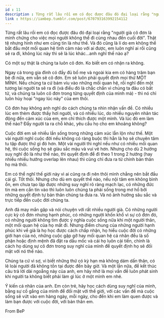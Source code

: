 ```yaml
---
id : 11
description : Từng rất lâu rồi em có đọc được đâu đó đại loại rằng "người già cô đơn là minh chứng cho việc mọi người không thể đi cùng nhau đến cuối đời". Thật tệ nhưng hình như em cũng tin là như thế. Và đó cũng là lí do em không thể bắt đầu một mối quan hệ tình cảm nào với ai được, em luôn nghĩ ai rồi cũng sẽ ra đi, không lúc này thì sẽ là lúc khác...anh nghĩ thế nào ạ?
link : https://iambep.tumblr.com/post/670793163992154112
---
```


Từng rất lâu rồi em có đọc được đâu đó đại loại rằng "người già cô đơn là
minh chứng cho việc mọi người không thể đi cùng nhau đến cuối đời". Thật
tệ nhưng hình như em cũng tin là như thế. Và đó cũng là lí do em không thể
bắt đầu một mối quan hệ tình cảm nào với ai được, em luôn nghĩ ai rồi cũng
sẽ ra đi, không lúc này thì sẽ là lúc khác...anh nghĩ thế nào ạ?

Có một sự thật là chúng ta luôn cô đơn. Ko biết em có nhận ra không.

Ngay cả trong gia đình có đầy đủ bố mẹ và ngoài kia em có hàng trăm bạn
bè đi nữa, em vẫn sẽ cô đơn. Em sẽ luôn phải quyết định mọi thứ MỘT MÌNH.
Nếu chúng ta cứ bám víu vào những mối quan hệ, rồi nghĩ đến một tương lai
người ta sẽ ra đi (và điều đó là chắc chắn vì chúng ta đâu có bất tử, và
chúng ta luôn cô đơn trong từng quyết định của mình mà) - thì nó chỉ luôn
hủy hoại "ngay lúc này" của em thôi.

Cô đơn hay không anh nghĩ do cách chúng ta nhìn nhận vấn đề. Có nhiều lúc
em thèm được thấy hơi người, và có nhiều lúc, do nhiều nguyên nhân tác động
đến cảm xúc của em, em chỉ thích được một mình. Và lúc đó em làm thế nào?
Đẩy người ta ra chỗ khác, yêu cầu họ cho em khoảng không?

Cuộc đời em sẽ nhiều lần sống trong những cảm xúc lẫn lộn như thế. Một vài
người nghĩ cuộc đời nếu không có ràng buộc thì hẳn là họ sẽ chuyên tâm tu
tập được thứ gì đó hơn. Một vài người thì nghĩ nếu như có nhiều mối quan
hệ, thì cuộc sống họ sẽ giàu sắc màu và vui vẻ hơn. Nhưng cho dù 2 hướng
suy nghĩ đó là như thế nào, thì quyết định để đi theo 1 trong 2 hướng (hay
nhiều nhiều hướng overlap lên nhau) thì cũng chỉ đưa ra từ chính bản thân
họ mà thôi.

Em có thể nghĩ thế giới này vì ai cũng ra đi nên thôi mình chẳng nên bắt
đầu cái gì. Tốt thôi. Nhưng cho dù em quyết thế nào, nếu nội tâm em không
bình ổn, em chưa tạo lập được những suy nghĩ rõ ràng mạch lạc, có những
đức tin mà em cần tin vào thì luôn luôn chúng ta phải sống trong mơ hồ bởi
những quyết định tự bản thân chúng ta đưa ra. Và nó ảnh hưởng sâu sắc và
trực tiếp đến cuộc đời chúng ta.

Anh đã may mắn gặp và nói chuyện với rất nhiều người già. Có những người
cực kỳ cô đơn nhưng hạnh phúc, có những người khốn khổ vì sự cô đơn đó,
có những người không tìm được ý nghĩa cuộc sống nữa khi một người thân,
một mối quan hệ của họ mất đi. Nhưng điểm chung của những người hạnh phúc
khi về già là họ học được cách chấp nhận, họ hiểu cuộc đời có những giới
hạn của nó, những cuộc gặp gỡ hay mối quan hệ cá nhân đều là số phận hoặc
định mệnh đã đặt ra dấu mốc và cái họ luôn cải tiến, chính là cách họ dùng
sự cô đơn trong suy nghĩ của mình để quyết định họ sẽ đối mặt với nó thế
nào.

Chúng ta cứ vì sợ, vì biết những thứ có kỳ hạn mà không dám dấn thân, có
lẽ loài người đã không tồn tại được đến bây giờ. Và một lần nữa, để kết
thúc câu trả lời dài ngoẵng này của anh, em hãy nhớ là mọi vấn đề luôn phát
sinh khi người ta không biết phải làm gì lúc ở một mình em nhé.

Ý kiến cá nhân của anh. Em còn trẻ, hãy học cách dùng suy nghĩ của mình,
bằng sự cố gắng của mình để đối mặt với thế giới, với các vấn đề mà cuộc
sống sẽ vứt vào em hàng ngày, mỗi ngày, cho đến khi em làm quen được và
làm bạn được với cuộc đời, với bản thân em.

From BeP